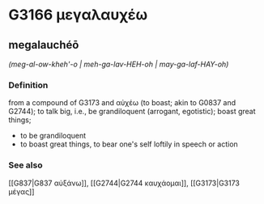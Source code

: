 # G3166 μεγαλαυχέω

## megalauchéō

_(meg-al-ow-kheh'-o | meh-ga-lav-HEH-oh | may-ga-laf-HAY-oh)_

### Definition

from a compound of G3173 and αὐχέω (to boast; akin to G0837 and G2744); to talk big, i.e., be grandiloquent (arrogant, egotistic); boast great things; 

- to be grandiloquent
- to boast great things, to bear one's self loftily in speech or action

### See also

[[G837|G837 αὐξάνω]], [[G2744|G2744 καυχάομαι]], [[G3173|G3173 μέγας]]
